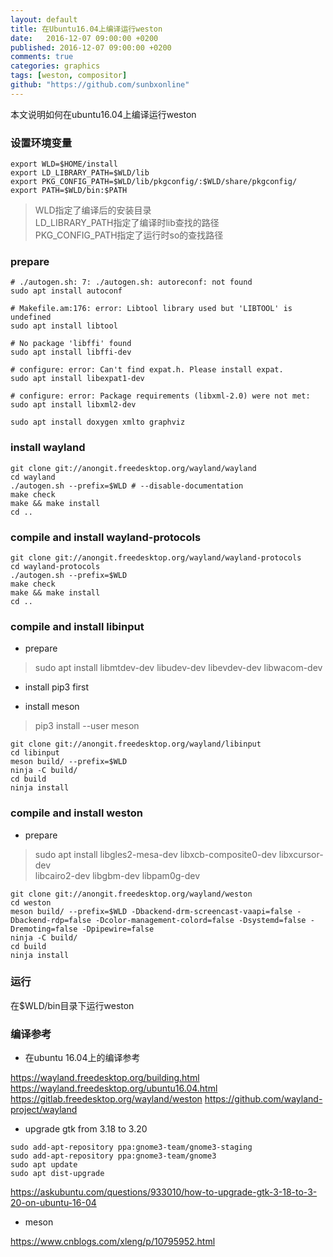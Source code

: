 ```yaml
---
layout: default
title: 在Ubuntu16.04上编译运行weston
date:   2016-12-07 09:00:00 +0200
published: 2016-12-07 09:00:00 +0200
comments: true
categories: graphics
tags: [weston, compositor]
github: "https://github.com/sunbxonline"
---
```


<p>本文说明如何在ubuntu16.04上编译运行weston</p>

### 设置环境变量
```
export WLD=$HOME/install
export LD_LIBRARY_PATH=$WLD/lib
export PKG_CONFIG_PATH=$WLD/lib/pkgconfig/:$WLD/share/pkgconfig/
export PATH=$WLD/bin:$PATH
```

> WLD指定了编译后的安装目录 \
LD_LIBRARY_PATH指定了编译时lib查找的路径 \
PKG_CONFIG_PATH指定了运行时so的查找路径

### prepare
```
# ./autogen.sh: 7: ./autogen.sh: autoreconf: not found
sudo apt install autoconf

# Makefile.am:176: error: Libtool library used but 'LIBTOOL' is undefined
sudo apt install libtool

# No package 'libffi' found
sudo apt install libffi-dev

# configure: error: Can't find expat.h. Please install expat.
sudo apt install libexpat1-dev

# configure: error: Package requirements (libxml-2.0) were not met:
sudo apt install libxml2-dev

sudo apt install doxygen xmlto graphviz
```

### install wayland
```
git clone git://anongit.freedesktop.org/wayland/wayland
cd wayland
./autogen.sh --prefix=$WLD # --disable-documentation
make check
make && make install
cd ..
```

### compile and install wayland-protocols
```
git clone git://anongit.freedesktop.org/wayland/wayland-protocols
cd wayland-protocols
./autogen.sh --prefix=$WLD
make check
make && make install
cd ..
```

### compile and install libinput
+ prepare

> sudo apt install libmtdev-dev libudev-dev libevdev-dev libwacom-dev

+ install pip3 first

+ install meson

> pip3 install --user meson

```
git clone git://anongit.freedesktop.org/wayland/libinput
cd libinput
meson build/ --prefix=$WLD
ninja -C build/
cd build
ninja install
```

### compile and install weston
+ prepare

> sudo apt install libgles2-mesa-dev libxcb-composite0-dev libxcursor-dev \
  libcairo2-dev libgbm-dev libpam0g-dev

```
git clone git://anongit.freedesktop.org/wayland/weston
cd weston
meson build/ --prefix=$WLD -Dbackend-drm-screencast-vaapi=false -Dbackend-rdp=false -Dcolor-management-colord=false -Dsystemd=false -Dremoting=false -Dpipewire=false
ninja -C build/
cd build
ninja install
```

### 运行

在$WLD/bin目录下运行weston

### 编译参考

+ 在ubuntu 16.04上的编译参考

https://wayland.freedesktop.org/building.html
https://wayland.freedesktop.org/ubuntu16.04.html
https://gitlab.freedesktop.org/wayland/weston
https://github.com/wayland-project/wayland

+ upgrade gtk from 3.18 to 3.20

```
sudo add-apt-repository ppa:gnome3-team/gnome3-staging
sudo add-apt-repository ppa:gnome3-team/gnome3
sudo apt update
sudo apt dist-upgrade
```

https://askubuntu.com/questions/933010/how-to-upgrade-gtk-3-18-to-3-20-on-ubuntu-16-04

+ meson

https://www.cnblogs.com/xleng/p/10795952.html
